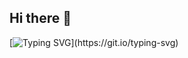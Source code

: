 ## Hi there 👋
[![Typing SVG](https://readme-typing-svg.demolab.com?font=Fira+Code&duration=1000&pause=1&color=1A9AF7&width=435&lines=Hello!;My+name+is+Alex!;I'm+studying+GoLang!;Go%2C+Go%2C+Go!)](https://git.io/typing-svg)
<!--
**libles4/libles4** is a ✨ _special_ ✨ repository because its `README.md` (this file) appears on your GitHub profile.

Here are some ideas to get you started:

- 🔭 I’m currently working on ...
- 🌱 I’m currently learning ...
- 👯 I’m looking to collaborate on ...
- 🤔 I’m looking for help with ...
- 💬 Ask me about ...
- 📫 How to reach me: ...
- 😄 Pronouns: ...
- ⚡ Fun fact: ...
-->

